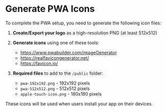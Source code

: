 # Generate PWA Icons

To complete the PWA setup, you need to generate the following icon files:

1. **Create/Export your logo** as a high-resolution PNG (at least 512x512)

2. **Generate icons** using one of these tools:
   - https://www.pwabuilder.com/imageGenerator
   - https://realfavicongenerator.net/
   - https://favicon.io/

3. **Required files** to add to the `/public` folder:
   - `pwa-192x192.png` - 192x192 pixels
   - `pwa-512x512.png` - 512x512 pixels
   - `apple-touch-icon.png` - 180x180 pixels

These icons will be used when users install your app on their devices.
